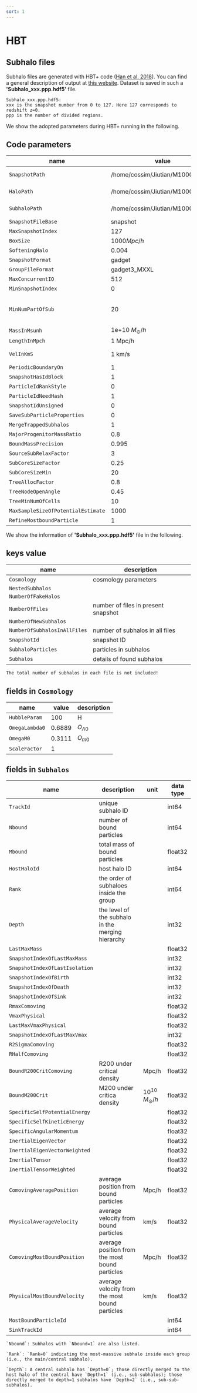 ```yaml
---
sort: 1
---
```


# HBT

## Subhalo files

Subhalo files are generated with HBT+ code ([Han et al. 2018](https://ui.adsabs.harvard.edu/abs/2018MNRAS.474..604H/abstract)). You can find a general description of output at [this website](https://github.com/Kambrian/HBTplus/wiki/Outputs). Dataset is saved in such a **'Subhalo_xxx.ppp.hdf5'** file.
```
Subhalo_xxx.ppp.hdf5:
xxx is the snapshot number from 0 to 127. Here 127 corresponds to redshift z=0. 
ppp is the number of divided regions. 
```
We show the adopted parameters during HBT+ running in the following.
## Code parameters

| name          | value | description        |
| ------------- | -------------------- |  ------------------|
|`SnapshotPath`  | /home/cossim/Jiutian/M1000/simu | snapshot path|
|`HaloPath`  |/home/cossim/Jiutian/M1000/groups| host halo path|
|`SubhaloPath`  |/home/cossim/Jiutian/M1000/hbt| subhalo path|
|`SnapshotFileBase` | snapshot||
|`MaxSnapshotIndex` | 127| |
|`BoxSize`  | 1000$Mpc/h$| |
|`SofteningHalo`  | 0.004||
|`SnapshotFormat` | gadget||
|`GroupFileFormat` | gadget3_MXXL||
|`MaxConcurrentIO` | 512||
|`MinSnapshotIndex`  | 0||
|`MinNumPartOfSub` | 20 | minimum number of particles in subhalos|
|`MassInMsunh`  | 1e+10 $M_{\odot}/h$| mass unit|
|`LengthInMpch` | 1 Mpc/h| length unit |
|`VelInKmS`  | 1 km/s| velocity unit |
|`PeriodicBoundaryOn`  | 1||
|`SnapshotHasIdBlock`  | 1||
|`ParticleIdRankStyle`   | 0||
|`ParticleIdNeedHash` | 1||
|`SnapshotIdUnsigned`   | 0||
|`SaveSubParticleProperties` | 0||
|`MergeTrappedSubhalos` | 1||
|`MajorProgenitorMassRatio`  | 0.8||
|`BoundMassPrecision`  | 0.995||
|`SourceSubRelaxFactor`  | 3||
|`SubCoreSizeFactor`  | 0.25||
|`SubCoreSizeMin`  | 20||
|`TreeAllocFactor ` | 0.8||
|`TreeNodeOpenAngle`  | 0.45||
|`TreeMinNumOfCells`  | 10||
|`MaxSampleSizeOfPotentialEstimate` | 1000||
|`RefineMostboundParticle` | 1||



We show the information of **'Subhalo_xxx.ppp.hdf5'** file in the following.

## keys value

| name          | description        |
| ------------- | -------------------- | 
| `Cosmology`       |     cosmology parameters       |                   
| `NestedSubhalos` |    |                   
| `NumberOfFakeHalos`         |  |                   
| `NumberOfFiles`     |     number of files in present snapshot       |                   
| `NumberOfNewSubhalos`        |                 |                  
| `NumberOfSubhalosInAllFiles`   | number of subhalos in all files               |    
| `SnapshotId` |       snapshot ID        |  
| `SubhaloParticles` |      particles in subhalos        | 
| `Subhalos` |      details of found subhalos         |  

```note
The total number of subhalos in each file is not included!
```

## fields in `Cosmology`

| name          |  value        | description       |
| ------------- | -------------------- | ----------------- |
| `HubbleParam`  | 100 | H |
| `OmegaLambda0` | 0.6889 | $O_{\Lambda0}$ |
| `OmegaM0`    | 0.3111 | $O_{m0}$  |
| `ScaleFactor` |     1 |   |


## fields in `Subhalos`

| name          | description       | unit      |  data type  |
| ------------- | -------------------- | ----------------- | ----------|
| `TrackId` | unique subhalo ID | | int64 |
| `Nbound`   |number of bound particles | | int64 |
| `Mbound`  | total mass of bound particles | | float32 |
| `HostHaloId` | host halo ID| | int64 |
| `Rank` |  the order of subhaloes inside the group | | int64 |
|`Depth` | the level of the subhalo in the merging hierarchy | | int32 |
|`LastMaxMass`| | | float32 |
|`SnapshotIndexOfLastMaxMass`| | | int32 |
|`SnapshotIndexOfLastIsolation`| | | int32 |
|`SnapshotIndexOfBirth`| | | int32 |
|`SnapshotIndexOfDeath`| | | int32 |
|`SnapshotIndexOfSink`| | | int32 |
|`RmaxComoving`| | | float32 |
|`VmaxPhysical`| | | float32 |
|`LastMaxVmaxPhysical`| | | float32 |
|`SnapshotIndexOfLastMaxVmax`| | | int32 |
|`R2SigmaComoving`| | |float32 |
|`RHalfComoving`| | | float32|
|`BoundR200CritComoving` | R200 under critical density | Mpc/h | float32|
|`BoundM200Crit` | M200 under critica density  | $10^{10}$ $M_{\odot}/h$ | float32|
|`SpecificSelfPotentialEnergy`| | | float32|
|`SpecificSelfKineticEnergy`| | | float32|
|`SpecificAngularMomentum`| | |float32 |
|`InertialEigenVector`| | |float32 |
|`InertialEigenVectorWeighted`| | | float32|
|`InertialTensor`| | | float32|
|`InertialTensorWeighted`| | | float32|
|`ComovingAveragePosition` | average position from bound particles | Mpc/h | float32|
|`PhysicalAverageVelocity` | average velocity from bound particles  | km/s | float32|
|`ComovingMostBoundPosition` | average position from the most bound particles | Mpc/h | float32|
|`PhysicalMostBoundVelocity`| average velocity from the most bound particles | km/s | float32|
|`MostBoundParticleId`| | | int64|
|`SinkTrackId`| | | int64|

```tip
`Nbound`: Subhalos with `Nbound=1` are also listed. 

`Rank`: `Rank=0` indicating the most-massive subhalo inside each group (i.e., the main/central subhalo).

`Depth`: A central subhalo has `Depth=0`; those directly merged to the host halo of the central have `Depth=1` (i.e., sub-subhalos); those directly merged to depth=1 subhalos have `Depth=2` (i.e., sub-sub-subhalos). 
```






